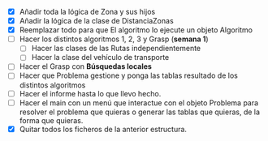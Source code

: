 - [x] Añadir toda la lógica de Zona y sus hijos
- [x] Añadir la lógica de la clase de DistanciaZonas
- [x] Reemplazar todo para que El algoritmo lo ejecute un objeto Algoritmo
- [ ] Hacer los distintos algoritmos 1, 2, 3 y Grasp (**semana 1**)
  - [ ] Hacer las clases de las Rutas independientemente
  - [ ] Hacer la clase del vehículo de transporte
- [ ] Hacer el Grasp con **Búsquedas locales**
- [ ] Hacer que Problema gestione y ponga las tablas resultado de los distintos algoritmos
- [ ] Hacer el informe hasta lo que llevo hecho.
- [ ] Hacer el main con un menú que interactue con el objeto Problema para resolver el problema que quieras o generar las tablas que quieras, de la forma que quieras.
- [x] Quitar todos los ficheros de la anterior estructura.